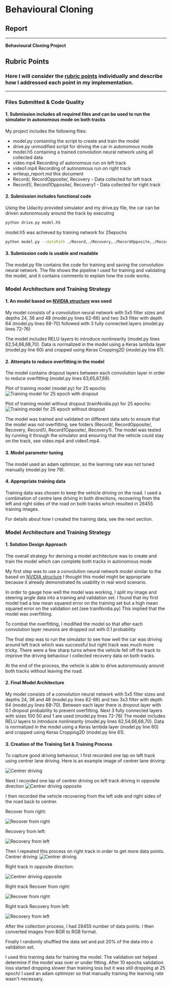 # **Behavioural Cloning** 

## Report

---

**Behavioural Cloning Project**


[//]: # (Image References)

[25epDropout]:  ./nvidiaDropoutTraining25Epochs.png "Training with drop out"
[25epNvid]: ./nvidiaTraining25Epochs.png "Training without drop out"
[centerDriving]: ./Record/IMG/center_2018_01_11_19_51_28_257.jpg "Example of center driving"
[centerDrivingOpp]: ./RecordOpposite/IMG/center_2018_01_11_19_56_06_394.jpg "Example of center driving in opposite direction"
[recoveryRight]: ./Recovery/IMG/center_2018_01_13_21_12_05_988.jpg "Example of Recovery from right"
[recoveryLeft]: ./Recovery/IMG/center_2018_01_13_21_12_24_650.jpg "Example of Recovery from left"
[centerDriving1]: ./Record1/IMG/center_2018_01_11_20_21_18_106.jpg "Example of center driving on right track"
[centerDrivingOpp1]: ./Record1Opposite/IMG/center_2018_01_11_20_42_56_162.jpg "Example of center driving in opposite direction right track"
[recoveryRight1]: ./Recovery1/IMG/center_2018_01_15_12_04_07_229.jpg "Example of Recovery from right right track"
[recoveryLeft1]: ./Recovery1/IMG/center_2018_01_15_12_02_17_227.jpg "Example of Recovery from left right track"

## Rubric Points
### Here I will consider the [rubric points](https://review.udacity.com/#!/rubrics/432/view) individually and describe how I addressed each point in my implementation.  

---
### Files Submitted & Code Quality

#### 1. Submission includes all required files and can be used to run the simulator in autonomous mode on both tracks

My project includes the following files:
* model.py containing the script to create and train the model
* drive.py unmodified script for driving the car in autonomous mode
* model.h5 containing a trained convolution neural network using all collected data
* video.mp4 Recording of autonomous run on left track
* video1.mp4 Recording of autonomous run on right track 
* writeup_report.md this document
* Record/, RecordOpposite/, Recovery - Data collected for left track
* Record1/, Record1Opposite/, Recovery1 - Data collected for right track


#### 2. Submission includes functional code
Using the Udacity provided simulator and my drive.py file, the car can be driven autonomously around the track by executing 
```sh
python drive.py model.h5
```
model.h5 was achieved by training network for 25epochs 
```sh
python model.py --dataPath ./Record,./Recovery,./RecordOpposite,./Record1,./Recovery1,./Record1Opposite --epochs 25 --offset 0.15 --output model
```
#### 3. Submission code is usable and readable

The model.py file contains the code for training and saving the convolution neural network. The file shows the pipeline I used for training and validating the model, and it contains comments to explain how the code works.

### Model Architecture and Training Strategy

#### 1. An model based on [NVIDIA structure](https://arxiv.org/pdf/1704.07911.pdf) was used

My model consists of a convolution neural network with 5x5 filter sizes and depths 24, 36 and 48 (model.py lines 62-66) and two 3x3 filter with depth 64 (model.py lines 68-70) followed with 3 fully connected layers (model.py lines 72-76) 

The model includes RELU layers to introduce nonlinearity (model.py lines 62,54,66,68,70). Data is normalized in the model using a Keras lambda layer (model.py line 60) and cropped using Keras Cropping2D (model.py line 61). 

#### 2. Attempts to reduce overfitting in the model

The model contains dropout layers between each convolution layer in order to reduce overfitting (model.py lines 63,65,67,69).

Plot of training model (model.py) for 25 epochs:
![Training model for 25 epoch with dropout][25epDropout]

Plot of training model without dropout (trainNvidia.py) for 25 epochs:
![Training model for 25 epoch without dropout][25epNvid]

The model was trained and validated on different data sets to ensure that the model was not overfitting, see folders (Record/, RecordOpposite/, Recovery, Record1/, Record1Opposite/, Recovery1). 
The model was tested by running it through the simulator and ensuring that the vehicle could stay on the track, see video.mp4 and video1.mp4.


#### 3. Model parameter tuning

The model used an adam optimizer, so the learning rate was not tuned manually (model.py line 79).

#### 4. Appropriate training data

Training data was chosen to keep the vehicle driving on the road. I used a combination of centre lane driving in both directions, recovering from the left and right sides of the road on both tracks which resulted in 28455 training images.  

For details about how I created the training data, see the next section. 

### Model Architecture and Training Strategy

#### 1. Solution Design Approach

The overall strategy for deriving a model architecture was to create and train the model which can complete both tracks in autonomous mode

My first step was to use a convolution neural network model similar to the based on [NVIDIA structure](https://arxiv.org/pdf/1704.07911.pdf) I thought this model might be appropriate because it already demonstrated its usability in real word scenario. 

In order to gauge how well the model was working, I split my image and steering angle data into a training and validation set. I found that my first model had a low mean squared error on the training set but a high mean squared error on the validation set.(see trainNvidia.py) This implied that the model was overfitting. 

To combat the overfitting, I modified the model so that after each convolution layer neurons are dropped out with 0.1 probability

The final step was to run the simulator to see how well the car was driving around left track which was successful but right track was much more tricky. There were a few sharp turns where the vehicle fell off the track to improve the driving behaviour I collected recovery data on both tracks. 

At the end of the process, the vehicle is able to drive autonomously around  both tracks without leaving the road.

#### 2. Final Model Architecture

My model consists of a convolution neural network with 5x5 filter sizes and depths 24, 36 and 48 (model.py lines 62-66) and two 3x3 filter with depth 64 (model.py lines 68-70). Between each layer there is dropout layer with 0.1 dropout probability to prevent overfitting.
Next 3 fully connected layers with sizes 100 50 and 1 are used (model.py lines 72-76) 
The model includes RELU layers to introduce nonlinearity (model.py lines 62,54,66,68,70). Data is normalized in the model using a Keras lambda layer (model.py line 60) and cropped using Keras Cropping2D (model.py line 61). 

#### 3. Creation of the Training Set & Training Process

To capture good driving behaviour, I first recorded one lap on left track using centrer lane driving. Here is an example image of centrer lane driving:

![Centrer driving][centerDriving]

Next I recorded one lap of centrer driving on left track driving in opposite direction
![Centrer driving opposite][centerDrivingOpp]

I then recorded the vehicle recovering from the left side and right sides of the road back to centrer.

Recover from right:

![Recover from right][recoveryRight]

Recovery from left:

![Recovery from left][recoveryLeft]

Then I repeated this process on right track in order to get more data points.
Centrer driving:
![Centrer driving][centerDriving1]

Right track in opposite direction:

![Centrer driving opposite][centerDrivingOpp1]

Right track Recover from right:

![Recover from right][recoveryRight1]

Right track Recovery from left:

![Recovery from left][recoveryLeft1]


After the collection process, I had 28455 number of data points. I then converted images from BGR to RGB format.

Finally I randomly shuffled the data set and put 20% of the data into a validation set. 

I used this training data for training the model. The validation set helped determine if the model was over or under fitting. After 10 epochs validation loss started dropping slower than training loss but it was still dropping at 25 epoch/ I used an adam optimizer so that manually training the learning rate wasn't necessary.
